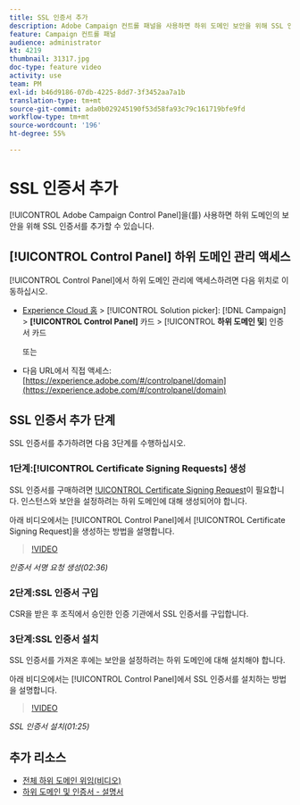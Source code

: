 ```yaml
---
title: SSL 인증서 추가
description: Adobe Campaign 컨트롤 패널을 사용하면 하위 도메인 보안을 위해 SSL 인증서를 추가할 수 있습니다.
feature: Campaign 컨트롤 패널
audience: administrator
kt: 4219
thumbnail: 31317.jpg
doc-type: feature video
activity: use
team: PM
exl-id: b46d9186-07db-4225-8dd7-3f3452aa7a1b
translation-type: tm+mt
source-git-commit: ada0b029245190f53d58fa93c79c161719bfe9fd
workflow-type: tm+mt
source-wordcount: '196'
ht-degree: 55%

---
```


# SSL 인증서 추가

 [!UICONTROL Adobe Campaign Control Panel]을(를) 사용하면 하위 도메인의 보안을 위해 SSL 인증서를 추가할 수 있습니다.

## [!UICONTROL Control Panel] 하위 도메인 관리 액세스

[!UICONTROL Control Panel]에서 하위 도메인 관리에 액세스하려면 다음 위치로 이동하십시오.

* [Experience Cloud 홈](https://experience.adobe.com/#/home) >  [!UICONTROL Solution picker]: [!DNL Campaign] >  **[!UICONTROL Control Panel]** 카드 >  [!UICONTROL **하위 도메인 및**] 인증서 카드

   또는
* 다음 URL에서 직접 액세스: [https://experience.adobe.com/#/controlpanel/domain](https://experience.adobe.com/#/controlpanel/domain)

## SSL 인증서 추가 단계

SSL 인증서를 추가하려면 다음 3단계를 수행하십시오.

### 1단계:[!UICONTROL Certificate Signing Requests] 생성

SSL 인증서를 구매하려면 [!UICONTROL Certificate Signing Request](CSR)이 필요합니다. 인스턴스와 보안을 설정하려는 하위 도메인에 대해 생성되어야 합니다.

아래 비디오에서는 [!UICONTROL Control Panel]에서 [!UICONTROL Certificate Signing Request]을 생성하는 방법을 설명합니다.

>[!VIDEO](https://video.tv.adobe.com/v/31317?quality=12)

*인증서 서명 요청 생성(02:36)*

### 2단계:SSL 인증서 구입

CSR을 받은 후 조직에서 승인한 인증 기관에서 SSL 인증서를 구입합니다.

### 3단계:SSL 인증서 설치

SSL 인증서를 가져온 후에는 보안을 설정하려는 하위 도메인에 대해 설치해야 합니다.

아래 비디오에서는 [!UICONTROL Control Panel]에서 SSL 인증서를 설치하는 방법을 설명합니다. 

>[!VIDEO](https://video.tv.adobe.com/v/31166?quality=12)

*SSL 인증서 설치(01:25)*

## 추가 리소스

* [전체 하위 도메인 위임(비디오)](./subdomain-delegation.md)
* [하위 도메인 및 인증서 - 설명서](https://docs.adobe.com/content/help/ko-KR/control-panel/using/subdomains-and-certificates/renewing-subdomain-certificate.html)
